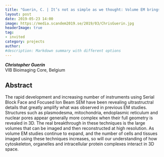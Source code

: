 ```yaml
---
title: "Guerin, C. | It’s not as simple as we thought: Volume EM brings the 3rd dimension to nanoscale morphology"
layout: post
date: 2019-05-23 14:00
image: https://media.scandem2019.se/2019/03/ChrisGuerin.jpg
headerImage: true
tag:
- invited
category: projects
author:
#description: Markdown summary with different options
---
```


_**Christopher Guerin**_<br/>
VIB Bioimaging Core, Belgium<br/>

## Abstract

The rapid development and increasing number of instruments using Serial Block Face and Focused Ion Beam SEM have been revealing ultrastructral details that greatly amplify what was observed in previous EM studies.  Structures such as plasmodesma, mitochondria, endoplasmic reticulum and nuclear pores appear generally more complex when their full geometry is revealed in 3D. The real breakthrough in these techniques is the large volumes that can be imaged and then reconstructed at high resolution. As volume EM studies continue to expand, and the number of cells and tissues imaged using these techniques increases, so will our understanding of how cytoskeleton, organelles and intracellular protein complexes interact in 3D space. <br/>
